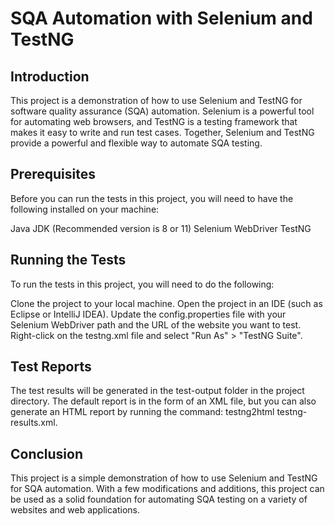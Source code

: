 # SQA Automation with Selenium and TestNG

## Introduction

This project is a demonstration of how to use Selenium and TestNG for software quality assurance (SQA) automation. Selenium is a powerful tool for automating web browsers, and TestNG is a testing framework that makes it easy to write and run test cases. Together, Selenium and TestNG provide a powerful and flexible way to automate SQA testing.

## Prerequisites

Before you can run the tests in this project, you will need to have the following installed on your machine:

Java JDK (Recommended version is 8 or 11)
Selenium WebDriver
TestNG

## Running the Tests

To run the tests in this project, you will need to do the following:

Clone the project to your local machine.
Open the project in an IDE (such as Eclipse or IntelliJ IDEA).
Update the config.properties file with your Selenium WebDriver path and the URL of the website you want to test.
Right-click on the testng.xml file and select "Run As" > "TestNG Suite".

## Test Reports

The test results will be generated in the test-output folder in the project directory. The default report is in the form of an XML file, but you can also generate an HTML report by running the command: testng2html testng-results.xml.

## Conclusion

This project is a simple demonstration of how to use Selenium and TestNG for SQA automation. With a few modifications and additions, this project can be used as a solid foundation for automating SQA testing on a variety of websites and web applications.

